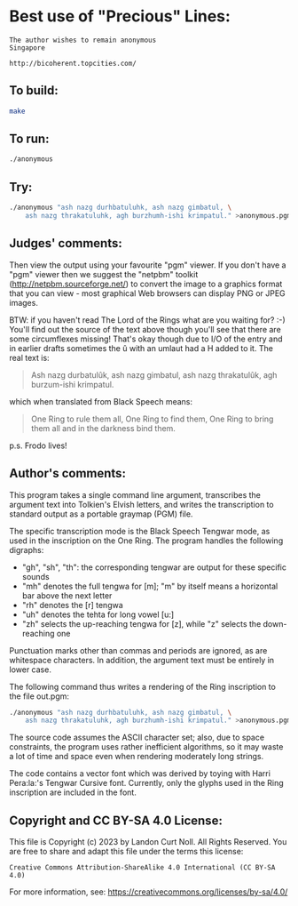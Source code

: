 # Best use of "Precious" Lines:

    The author wishes to remain anonymous
    Singapore

    http://bicoherent.topcities.com/

## To build:

```sh
make
```

## To run:

```sh
./anonymous
```

## Try:

```sh
./anonymous "ash nazg durhbatuluhk, ash nazg gimbatul, \
    ash nazg thrakatuluhk, agh burzhumh-ishi krimpatul." >anonymous.pgm
```

## Judges' comments:

Then view the output using your favourite "pgm" viewer.  If you
don't have a "pgm" viewer then we suggest the "netpbm" toolkit
(http://netpbm.sourceforge.net/) to convert the image to a
graphics format that you can view - most graphical Web browsers
can display PNG or JPEG images.

BTW: if you haven't read The Lord of the Rings what are you waiting for? :-) You'll
find out the source of the text above though you'll see that there are some
circumflexes missing! That's okay though due to I/O of the entry and in earlier
drafts sometimes the û with an umlaut had a H added to it. The real text is:

> Ash nazg durbatulûk, ash nazg gimbatul, ash nazg thrakatulûk, agh
> burzum-ishi krimpatul.

which when translated from Black Speech means:

> One Ring to rule them all, One Ring to find them,
> One Ring to bring them all and in the darkness bind them.


p.s. Frodo lives!

## Author's comments:

This program takes a single command line argument, transcribes the
argument text into Tolkien's Elvish letters, and writes the
transcription to standard output as a portable graymap (PGM) file.

The specific transcription mode is the Black Speech Tengwar mode, as
used in the inscription on the One Ring. The program handles the
following digraphs:

- "gh", "sh", "th": the corresponding tengwar are output for these
  specific sounds
- "mh" denotes the full tengwa for [m]; "m" by itself means a
  horizontal bar above the next letter
- "rh" denotes the [r\] tengwa
- "uh" denotes the tehta for long vowel [u:]
- "zh" selects the up-reaching tengwa for [z], while "z" selects the
  down-reaching one

Punctuation marks other than commas and periods are ignored, as are
whitespace characters. In addition, the argument text must be entirely
in lower case.

The following command thus writes a rendering of the Ring inscription to
the file out.pgm:

```sh
./anonymous "ash nazg durhbatuluhk, ash nazg gimbatul, \
    ash nazg thrakatuluhk, agh burzhumh-ishi krimpatul." >anonymous.pgm
```

The source code assumes the ASCII character set; also, due to space
constraints, the program uses rather inefficient algorithms, so it may
waste a lot of time and space even when rendering moderately long
strings.

The code contains a vector font which was derived by toying with Harri
Pera:la:'s Tengwar Cursive font. Currently, only the glyphs used in the
Ring inscription are included in the font.

## Copyright and CC BY-SA 4.0 License:

This file is Copyright (c) 2023 by Landon Curt Noll.  All Rights Reserved.
You are free to share and adapt this file under the terms this license:

    Creative Commons Attribution-ShareAlike 4.0 International (CC BY-SA 4.0)

For more information, see: https://creativecommons.org/licenses/by-sa/4.0/
